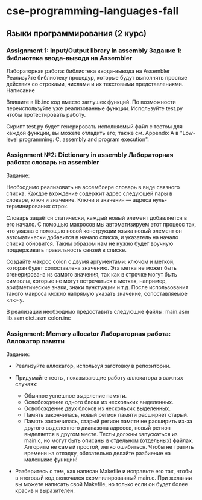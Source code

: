# cse-programming-languages-fall
## Языки программирования (2 курс)
### Assignment 1: Input/Output library in assembly Задание 1: библиотека ввода-вывода на Assembler
Лабораторная работа: библиотека ввода-вывода на Assembler
Реализуйте библиотеку процедур, которые будут выполнять простые действия со строками, числами и их текстовыми представлениями.
Написание

Впишите в lib.inc код вместо заглушек функций. По возможности переиспользуйте уже реализованные функции.
Используйте test.py чтобы протестировать работу.

Скрипт test.py будет генерировать исполняемый файл с тестом для каждой функции, вы можете отладить его; также см. Appendix A в "Low-level programming: C, assembly and program execution".

### Assignment №2:  Dictionary in assembly Лабораторная работа: словарь на assembler
Задание:

Необходимо реализовать на ассемблере словарь в виде связного списка.
Каждое вхождение содержит адрес следующей пары в словаре, ключ и значение.
Ключи и значения — адреса нуль-терминированых строк.

Словарь задаётся статически, каждый новый элемент добавляется в его начало.
С помощью макросов мы автоматизируем этот процесс так, что указав с помощью новой конструкции языка новый элемент он автоматически добавится в начало списка, и указатель на начало списка обновится. Таким образом нам не нужно будет вручную поддерживать правильность связей в списке.

Создайте макрос colon с двумя аргументами: ключом и меткой, которая будет сопоставлена значению. Эта метка не может быть сгенерирована из самого значения, так как в строчке могут быть символы, которые не могут встречаться в метках, например, арифметические знаки, знаки пунктуации и т.д. После использования такого макроса можно напрямую указать значение, сопоставляемое ключу.

В реализации необходимо предоставить следующие файлы:
main.asm
lib.asm
dict.asm
colon.inc

### Assignment: Memory allocator Лабораторная работа: Аллокатор памяти
Задание:

- Реализуйте аллокатор, используя заготовку в репозитории.
- Придумайте тесты, показывающие работу аллокатора в важных случаях:

  - Обычное успешное выделение памяти.
  - Освобождение одного блока из нескольких выделенных.
  - Освобождение двух блоков из нескольких выделенных.
  - Память закончилась, новый регион памяти расширяет старый.
  - Память закончилась, старый регион памяти не расширить из-за другого выделенного диапазона адресов, новый регион выделяется в другом месте. Тесты должны запускаться из main.c, но могут быть описаны в отдельном (отдельных) файлах. Алгоритм не самый простой, легко ошибиться. Чтобы не тратить времени на отладку, обязательно делайте разбиение на маленькие функции!

- Разберитесь с тем, как написан Makefile и исправьте его так, чтобы в итоговый код включался скомпилированный main.c. При желании вы можете написать свой Makefile, но только если он будет более красив и выразителен.


